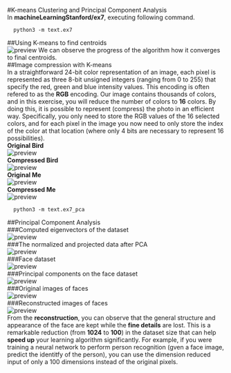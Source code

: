 #K-means Clustering and Principal Component Analysis<br>
In **machineLearningStanford/ex7**, executing following command.<br>
```
  python3 -m text.ex7
```
##Using K-means to find centroids<br>
![preview](https://cloud.githubusercontent.com/assets/5163329/18864927/3fce40b0-84cb-11e6-9bd4-e86b71928658.png)
We can observe the progress of the algorithm how it converges to final centroids.<br>
##Image compression with K-means<br>
In a straightforward 24-bit color representation of an image, each pixel is represented as three 8-bit unsigned
integers (ranging from 0 to 255) that specify the red, green and blue intensity values. This encoding is often 
refered to as the **RGB** encoding. Our image contains thousands of colors, and in this exercise, you will reduce
the number of colors to **16** colors. By doing this, it is possible to represent (compress) the photo in an efficient
way. Specifically, you only need to store the RGB values of the 16 selected colors, and for each pixel in the image
you now need to only store the index of the color at that location (where only 4 bits are necessary to represent 16 
possibilities).<br>
**Original Bird**<br>
![preview](https://cloud.githubusercontent.com/assets/5163329/18864909/2be278dc-84cb-11e6-8a22-a467ec5bb414.png)<br>
**Compressed Bird**<br>
![preview](https://cloud.githubusercontent.com/assets/5163329/18864906/2bdca646-84cb-11e6-8a4b-7d1ea03b8e33.png)<br>
**Original Me**<br>
![preview](https://cloud.githubusercontent.com/assets/5163329/18864910/2be38e34-84cb-11e6-8b7b-4e5d68138664.png)<br>
**Compressed Me**<br>
![preview](https://cloud.githubusercontent.com/assets/5163329/18864911/2be5282a-84cb-11e6-8879-02525f1199e3.png)<br>

```
  python3 -m text.ex7_pca
```
##Principal Component Analysis<br>
###Computed eigenvectors of the dataset<br>
![preview](https://cloud.githubusercontent.com/assets/5163329/18868576/50c64556-84db-11e6-8291-e76cdc85f053.png)<br>
###The normalized and projected data after PCA<br>
![preview](https://cloud.githubusercontent.com/assets/5163329/18868580/50cabde8-84db-11e6-8188-5340aaf91568.png)<br>
###Face dataset<br>
![preview](https://cloud.githubusercontent.com/assets/5163329/18868579/50ca0254-84db-11e6-9a64-f2f908f570ab.png)<br>
###Principal components on the face dataset<br>
![preview](https://cloud.githubusercontent.com/assets/5163329/18868582/50f72590-84db-11e6-827a-04851aed9883.png)<br>
###Original images of faces<br>
![preview](https://cloud.githubusercontent.com/assets/5163329/18868583/50f7ce6e-84db-11e6-932c-73f5dd76ed46.png)<br>
###Reconstructed images of faces<br>
![preview](https://cloud.githubusercontent.com/assets/5163329/18868584/50f8a942-84db-11e6-9918-1d30f8b984bf.png)<br>
From the **reconstruction**, you can observe that the general structure and appearance of the face are kept while the
**fine details** are lost. This is a remarkable reduction (from **1024** to **100**) in the dataset size that can help
**speed up** your learning algorithm significantly. For example, if you were training a neural network to perform person recognition (gven a face image, predict the identitfy of the person), you can use the dimension reduced input of only a
100 dimensions instead of the original pixels.<br>
